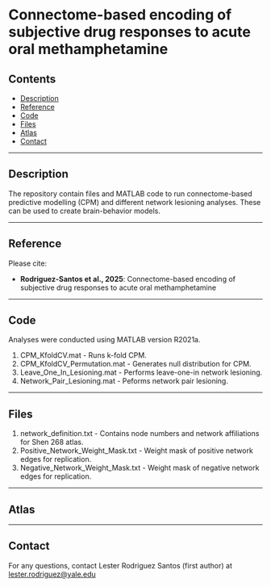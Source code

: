 # Connectome-based encoding of subjective drug responses to acute oral methamphetamine 

## Contents

- [Description](#Description)
- [Reference](#Reference)
- [Code](#Code)
- [Files](#Files)
- [Atlas](#atlas)
- [Contact](#Contact)
------------------------------------------------------------------------

## Description

The repository contain files and MATLAB code to run connectome-based predictive modelling (CPM) and different network lesioning analyses. These can be used to create brain-behavior models. 

------------------------------------------------------------------------

## Reference

Please cite:

- **Rodriguez-Santos et al., 2025**: Connectome-based encoding of subjective drug responses to acute oral methamphetamine

------------------------------------------------------------------------

## Code

Analyses were conducted using MATLAB version R2021a.

1. CPM_KfoldCV.mat - Runs k-fold CPM.
2. CPM_KfoldCV_Permutation.mat - Generates null distribution for CPM.
3. Leave_One_In_Lesioning.mat - Performs leave-one-in network lesioning.
4. Network_Pair_Lesioning.mat - Peforms network pair lesioning. 

------------------------------------------------------------------------

## Files

1. network_definition.txt - Contains node numbers and network affiliations for Shen 268 atlas.
2. Positive_Network_Weight_Mask.txt - Weight mask of positive network edges for replication.
3. Negative_Network_Weight_Mask.txt - Weight mask of negative network edges for replication.

------------------------------------------------------------------------

## Atlas

------------------------------------------------------------------------

## Contact

For any questions, contact Lester Rodriguez Santos (first author) at lester.rodriguez@yale.edu
